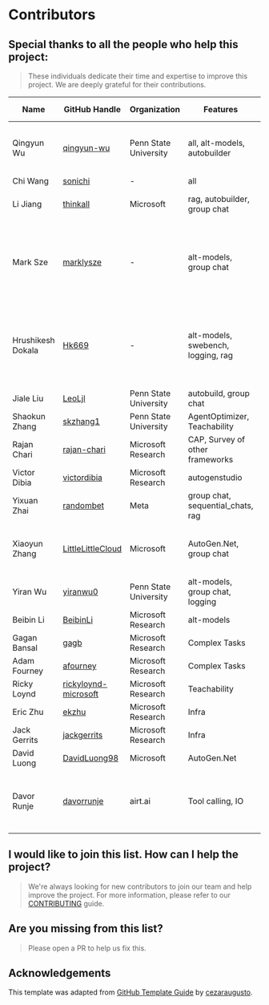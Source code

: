 # Contributors

## Special thanks to all the people who help this project:
> These individuals dedicate their time and expertise to improve this project. We are deeply grateful for their contributions.

| Name | GitHub Handle | Organization | Features | Roadmap Lead | Additional  Information |
|---|---|---|---|---|---|
| Qingyun Wu | [qingyun-wu](https://github.com/qingyun-wu) | Penn State University | all, alt-models, autobuilder | Yes | Available most of the time (US Eastern Time) |
| Chi Wang | [sonichi](https://github.com/sonichi) | - | all | Yes | |
| Li Jiang | [thinkall](https://github.com/thinkall) | Microsoft | rag, autobuilder, group chat | Yes | [Issue #1657](https://github.com/microsoft/autogen/issues/1657) - Beijing, GMT+8 |
| Mark Sze | [marklysze](https://github.com/marklysze) | - | alt-models, group chat | No | Generally available (Sydney, AU time) - Group Chat "auto" speaker selection |
| Hrushikesh Dokala | [Hk669](https://github.com/Hk669) | - | alt-models, swebench, logging, rag | No | [Issue #2946](https://github.com/microsoft/autogen/issues/2946), [Pull Request #2933](https://github.com/microsoft/autogen/pull/2933) - Available most of the time (India, GMT+5:30) |
| Jiale Liu | [LeoLjl](https://github.com/LeoLjl) | Penn State University | autobuild, group chat | No | |
| Shaokun Zhang | [skzhang1](https://github.com/skzhang1) | Penn State University | AgentOptimizer, Teachability            | Yes | [Issue #521](https://github.com/microsoft/autogen/issues/521)                         |
| Rajan Chari | [rajan-chari](https://github.com/rajan-chari) | Microsoft Research | CAP, Survey of other frameworks | No | |
| Victor Dibia | [victordibia](https://github.com/victordibia) | Microsoft Research | autogenstudio | Yes | [Issue #737](https://github.com/microsoft/autogen/issues/737) |
| Yixuan Zhai | [randombet](https://github.com/randombet) | Meta | group chat, sequential_chats, rag       | No | |
| Xiaoyun Zhang | [LittleLittleCloud](https://github.com/LittleLittleCloud) | Microsoft | AutoGen.Net, group chat | Yes | [Backlog - AutoGen.Net](https://github.com/microsoft/autogen/issues) - Available most of the time (PST) |
| Yiran Wu | [yiranwu0](https://github.com/yiranwu0) | Penn State University | alt-models, group chat, logging | Yes | |
| Beibin Li | [BeibinLi](https://github.com/BeibinLi) | Microsoft Research | alt-models | Yes | |
| Gagan Bansal | [gagb](https://github.com/gagb) | Microsoft Research |  Complex Tasks | | |
| Adam Fourney | [afourney](https://github.com/afourney) | Microsoft Research |  Complex Tasks | | |
| Ricky Loynd | [rickyloynd-microsoft](https://github.com/rickyloynd-microsoft) | Microsoft Research | Teachability | | |
| Eric Zhu | [ekzhu](https://github.com/ekzhu) | Microsoft Research |  Infra | | |
| Jack Gerrits | [jackgerrits](https://github.com/jackgerrits) | Microsoft Research |  Infra | | |
| David Luong | [DavidLuong98](https://github.com/DavidLuong98) | Microsoft | AutoGen.Net | | |
| Davor Runje | [davorrunje](https://github.com/davorrunje) | airt.ai | Tool calling, IO | | Available most of the time (Central European Time) |


## I would like to join this list. How can I help the project?
> We're always looking for new contributors to join our team and help improve the project. For more information, please refer to our [CONTRIBUTING](https://microsoft.github.io/autogen/docs/contributor-guide/contributing) guide.


## Are you missing from this list?
> Please open a PR to help us fix this.


## Acknowledgements
This template was adapted from [GitHub Template Guide](https://github.com/cezaraugusto/github-template-guidelines/blob/master/.github/CONTRIBUTORS.md) by [cezaraugusto](https://github.com/cezaraugusto).

